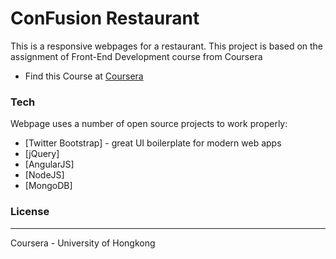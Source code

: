 # ConFusion Restaurant
This is a responsive webpages for a restaurant. This project is based on the assignment of Front-End Development course from Coursera

* Find this Course at [Coursera](https://www.coursera.org/learn/web-frameworks/home/welcome)

### Tech

Webpage uses a number of open source projects to work properly:

* [Twitter Bootstrap] - great UI boilerplate for modern web apps
* [jQuery]
* [AngularJS]
* [NodeJS]
* [MongoDB]

### License
----

Coursera - University of Hongkong
